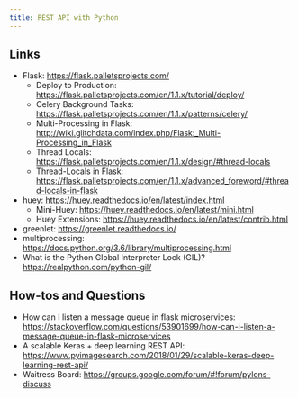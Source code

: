 ```yaml
---
title: REST API with Python
---
```


## Links
- Flask: <https://flask.palletsprojects.com/>
  - Deploy to Production:
    <https://flask.palletsprojects.com/en/1.1.x/tutorial/deploy/>
  - Celery Background Tasks:
    <https://flask.palletsprojects.com/en/1.1.x/patterns/celery/>
  - Multi-Processing in Flask:
    <http://wiki.glitchdata.com/index.php/Flask:_Multi-Processing_in_Flask>
  - Thread Locals:
    <https://flask.palletsprojects.com/en/1.1.x/design/#thread-locals>
  - Thread-Locals in Flask:
    <https://flask.palletsprojects.com/en/1.1.x/advanced_foreword/#thread-locals-in-flask>
- huey: <https://huey.readthedocs.io/en/latest/index.html>
  - Mini-Huey: <https://huey.readthedocs.io/en/latest/mini.html>
  - Huey Extensions:
    <https://huey.readthedocs.io/en/latest/contrib.html>
- greenlet: <https://greenlet.readthedocs.io/>
- multiprocessing:
  <https://docs.python.org/3.6/library/multiprocessing.html>
- What is the Python Global Interpreter Lock (GIL)?
  <https://realpython.com/python-gil/>

## How-tos and Questions
- How can I listen a message queue in flask microservices:
  <https://stackoverflow.com/questions/53901699/how-can-i-listen-a-message-queue-in-flask-microservices>
- A scalable Keras + deep learning REST API:
  <https://www.pyimagesearch.com/2018/01/29/scalable-keras-deep-learning-rest-api/>
- Waitress Board:
  <https://groups.google.com/forum/#!forum/pylons-discuss>
